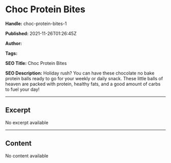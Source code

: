 # Choc Protein Bites

**Handle:** choc-protein-bites-1

**Published:** 2021-11-26T01:26:45Z

**Author:**  

**Tags:** 

**SEO Title:** Choc Protein Bites

**SEO Description:** Holiday rush? You can have these chocolate no bake protein balls ready to go for your weekly or daily snack. These little balls of heaven are packed with protein, healthy fats, and a good amount of carbs to fuel your day!

---

## Excerpt

No excerpt available

---

## Content

No content available

